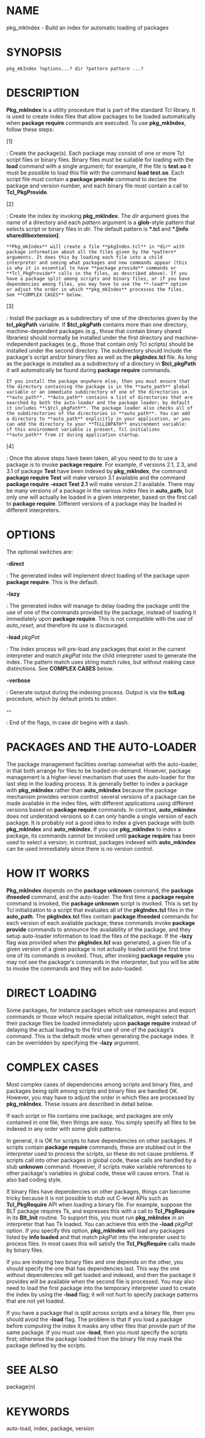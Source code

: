 # NAME

pkg_mkIndex - Build an index for automatic loading of packages

# SYNOPSIS

    pkg_mkIndex ?options...? dir ?pattern pattern ...?

# DESCRIPTION

**Pkg_mkIndex** is a utility procedure that is part of the standard Tcl
library. It is used to create index files that allow packages to be
loaded automatically when **package require** commands are executed. To
use **pkg_mkIndex**, follow these steps:

\[1\]

:   Create the package(s). Each package may consist of one or more Tcl
    script files or binary files. Binary files must be suitable for
    loading with the **load** command with a single argument; for
    example, if the file is **test.so** it must be possible to load this
    file with the command **load test.so**. Each script file must
    contain a **package provide** command to declare the package and
    version number, and each binary file must contain a call to
    **Tcl_PkgProvide**.

\[2\]

:   Create the index by invoking **pkg_mkIndex**. The *dir* argument
    gives the name of a directory and each *pattern* argument is a
    **glob**-style pattern that selects script or binary files in *dir*.
    The default pattern is **\*.tcl** and **\*.\[info
    sharedlibextension\]**.

    **Pkg_mkIndex** will create a file **pkgIndex.tcl** in *dir* with
    package information about all the files given by the *pattern*
    arguments. It does this by loading each file into a child
    interpreter and seeing what packages and new commands appear (this
    is why it is essential to have **package provide** commands or
    **Tcl_PkgProvide** calls in the files, as described above). If you
    have a package split among scripts and binary files, or if you have
    dependencies among files, you may have to use the **-load** option
    or adjust the order in which **pkg_mkIndex** processes the files.
    See **COMPLEX CASES** below.

\[3\]

:   Install the package as a subdirectory of one of the directories
    given by the **tcl_pkgPath** variable. If **\$tcl_pkgPath** contains
    more than one directory, machine-dependent packages (e.g., those
    that contain binary shared libraries) should normally be installed
    under the first directory and machine-independent packages (e.g.,
    those that contain only Tcl scripts) should be installed under the
    second directory. The subdirectory should include the package\'s
    script and/or binary files as well as the **pkgIndex.tcl** file. As
    long as the package is installed as a subdirectory of a directory in
    **\$tcl_pkgPath** it will automatically be found during **package
    require** commands.

    If you install the package anywhere else, then you must ensure that
    the directory containing the package is in the **auto_path** global
    variable or an immediate subdirectory of one of the directories in
    **auto_path**. **Auto_path** contains a list of directories that are
    searched by both the auto-loader and the package loader; by default
    it includes **\$tcl_pkgPath**. The package loader also checks all of
    the subdirectories of the directories in **auto_path**. You can add
    a directory to **auto_path** explicitly in your application, or you
    can add the directory to your **TCLLIBPATH** environment variable:
    if this environment variable is present, Tcl initializes
    **auto_path** from it during application startup.

\[4\]

:   Once the above steps have been taken, all you need to do to use a
    package is to invoke **package require**. For example, if versions
    2.1, 2.3, and 3.1 of package **Test** have been indexed by
    **pkg_mkIndex**, the command **package require Test** will make
    version 3.1 available and the command **package require -exact Test
    2.1** will make version 2.1 available. There may be many versions of
    a package in the various index files in **auto_path**, but only one
    will actually be loaded in a given interpreter, based on the first
    call to **package require**. Different versions of a package may be
    loaded in different interpreters.

# OPTIONS

The optional switches are:

**-direct**

:   The generated index will implement direct loading of the package
    upon **package require**. This is the default.

**-lazy**

:   The generated index will manage to delay loading the package until
    the use of one of the commands provided by the package, instead of
    loading it immediately upon **package require**. This is not
    compatible with the use of *auto_reset*, and therefore its use is
    discouraged.

**-load** *pkgPat*

:   The index process will pre-load any packages that exist in the
    current interpreter and match *pkgPat* into the child interpreter
    used to generate the index. The pattern match uses string match
    rules, but without making case distinctions. See **COMPLEX CASES**
    below.

**-verbose**

:   Generate output during the indexing process. Output is via the
    **tclLog** procedure, which by default prints to stderr.

**\--**

:   End of the flags, in case *dir* begins with a dash.

# PACKAGES AND THE AUTO-LOADER

The package management facilities overlap somewhat with the auto-loader,
in that both arrange for files to be loaded on-demand. However, package
management is a higher-level mechanism that uses the auto-loader for the
last step in the loading process. It is generally better to index a
package with **pkg_mkIndex** rather than **auto_mkindex** because the
package mechanism provides version control: several versions of a
package can be made available in the index files, with different
applications using different versions based on **package require**
commands. In contrast, **auto_mkindex** does not understand versions so
it can only handle a single version of each package. It is probably not
a good idea to index a given package with both **pkg_mkIndex** and
**auto_mkindex**. If you use **pkg_mkIndex** to index a package, its
commands cannot be invoked until **package require** has been used to
select a version; in contrast, packages indexed with **auto_mkindex**
can be used immediately since there is no version control.

# HOW IT WORKS

**Pkg_mkIndex** depends on the **package unknown** command, the
**package ifneeded** command, and the auto-loader. The first time a
**package require** command is invoked, the **package unknown** script
is invoked. This is set by Tcl initialization to a script that evaluates
all of the **pkgIndex.tcl** files in the **auto_path**. The
**pkgIndex.tcl** files contain **package ifneeded** commands for each
version of each available package; these commands invoke **package
provide** commands to announce the availability of the package, and they
setup auto-loader information to load the files of the package. If the
**-lazy** flag was provided when the **pkgIndex.tcl** was generated, a
given file of a given version of a given package is not actually loaded
until the first time one of its commands is invoked. Thus, after
invoking **package require** you may not see the package\'s commands in
the interpreter, but you will be able to invoke the commands and they
will be auto-loaded.

# DIRECT LOADING

Some packages, for instance packages which use namespaces and export
commands or those which require special initialization, might select
that their package files be loaded immediately upon **package require**
instead of delaying the actual loading to the first use of one of the
package\'s command. This is the default mode when generating the package
index. It can be overridden by specifying the **-lazy** argument.

# COMPLEX CASES

Most complex cases of dependencies among scripts and binary files, and
packages being split among scripts and binary files are handled OK.
However, you may have to adjust the order in which files are processed
by **pkg_mkIndex**. These issues are described in detail below.

If each script or file contains one package, and packages are only
contained in one file, then things are easy. You simply specify all
files to be indexed in any order with some glob patterns.

In general, it is OK for scripts to have dependencies on other packages.
If scripts contain **package require** commands, these are stubbed out
in the interpreter used to process the scripts, so these do not cause
problems. If scripts call into other packages in global code, these
calls are handled by a stub **unknown** command. However, if scripts
make variable references to other package\'s variables in global code,
these will cause errors. That is also bad coding style.

If binary files have dependencies on other packages, things can become
tricky because it is not possible to stub out C-level APIs such as
**Tcl_PkgRequire** API when loading a binary file. For example, suppose
the BLT package requires Tk, and expresses this with a call to
**Tcl_PkgRequire** in its **Blt_Init** routine. To support this, you
must run **pkg_mkIndex** in an interpreter that has Tk loaded. You can
achieve this with the **-load** *pkgPat* option. If you specify this
option, **pkg_mkIndex** will load any packages listed by **info loaded**
and that match *pkgPat* into the interpreter used to process files. In
most cases this will satisfy the **Tcl_PkgRequire** calls made by binary
files.

If you are indexing two binary files and one depends on the other, you
should specify the one that has dependencies last. This way the one
without dependencies will get loaded and indexed, and then the package
it provides will be available when the second file is processed. You may
also need to load the first package into the temporary interpreter used
to create the index by using the **-load** flag; it will not hurt to
specify package patterns that are not yet loaded.

If you have a package that is split across scripts and a binary file,
then you should avoid the **-load** flag. The problem is that if you
load a package before computing the index it masks any other files that
provide part of the same package. If you must use **-load**, then you
must specify the scripts first; otherwise the package loaded from the
binary file may mask the package defined by the scripts.

# SEE ALSO

package(n)

# KEYWORDS

auto-load, index, package, version
